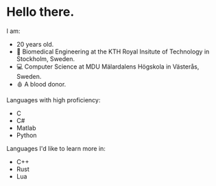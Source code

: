 # Hello there.
I am:
- 20 years old.
- 🧬 Biomedical Engineering at the KTH Royal Insitute of Technology in Stockholm, Sweden.<br>
- 💻 Computer Science at MDU Mälardalens Högskola in Västerås, Sweden. <br>
- 🩸 A blood donor.

Languages with high proficiency:
- C
- C#
- Matlab
- Python

Languages I'd like to learn more in:
- C++
- Rust
- Lua
